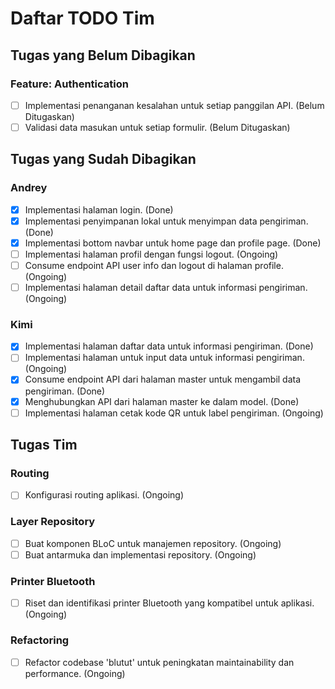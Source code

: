 # Daftar TODO Tim

## Tugas yang Belum Dibagikan

### Feature: Authentication
- [ ] Implementasi penanganan kesalahan untuk setiap panggilan API. (Belum Ditugaskan)
- [ ] Validasi data masukan untuk setiap formulir. (Belum Ditugaskan)

## Tugas yang Sudah Dibagikan

### **Andrey**

- [x] Implementasi halaman login. (Done)
- [x] Implementasi penyimpanan lokal untuk menyimpan data pengiriman. (Done)
- [x] Implementasi bottom navbar untuk home page dan profile page. (Done)
- [ ] Implementasi halaman profil dengan fungsi logout. (Ongoing)
- [ ] Consume endpoint API user info dan logout di halaman profile. (Ongoing)
- [ ] Implementasi halaman detail daftar data untuk informasi pengiriman. (Ongoing)

### **Kimi**

- [x] Implementasi halaman daftar data untuk informasi pengiriman. (Done)
- [ ] Implementasi halaman untuk input data untuk informasi pengiriman. (Ongoing)
- [x] Consume endpoint API dari halaman master untuk mengambil data pengiriman. (Done)
- [x] Menghubungkan API dari halaman master ke dalam model. (Done)
- [ ] Implementasi halaman cetak kode QR untuk label pengiriman. (Ongoing)

## Tugas Tim

### Routing
- [ ] Konfigurasi routing aplikasi. (Ongoing)

### Layer Repository
- [ ] Buat komponen BLoC untuk manajemen repository. (Ongoing)
- [ ] Buat antarmuka dan implementasi repository. (Ongoing)

### Printer Bluetooth
- [ ] Riset dan identifikasi printer Bluetooth yang kompatibel untuk aplikasi. (Ongoing)

### Refactoring
- [ ] Refactor codebase 'blutut' untuk peningkatan maintainability dan performance. (Ongoing)
